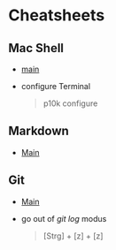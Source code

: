 # Cheatsheets

## Mac Shell

- [main](https://github.com/0nn0/terminal-mac-cheatsheet#english-version)

- configure Terminal
  > p10k configure

## Markdown

- [Main](https://github.com/adam-p/markdown-here/wiki/Markdown-Cheatsheet)

## Git

- [Main](https://training.github.com/downloads/github-git-cheat-sheet/)

- go out of _git log_ modus
  > [Strg] + [z] + [z]
